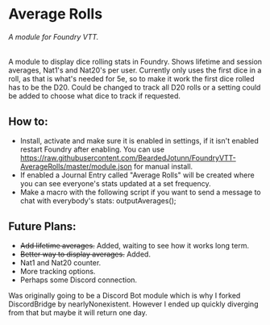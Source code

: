 # Average Rolls
###### A module for Foundry VTT.

A module to display dice rolling stats in Foundry. Shows lifetime and session averages, Nat1's and Nat20's per user. Currently only uses the first dice in a roll, as that is what's needed for 5e, so to make it work the first dice rolled has to be the D20. Could be changed to track all D20 rolls or a setting could be added to choose what dice to track if requested.

## How to:
 - Install, activate and make sure it is enabled in settings, if it isn't enabled restart Foundry after enabling. You can use https://raw.githubusercontent.com/BeardedJotunn/FoundryVTT-AverageRolls/master/module.json for manual install.
 - If enabled a Journal Entry called "Average Rolls" will be created where you can see everyone's stats updated at a set frequency.
 - Make a macro with the following script if you want to send a message to chat with everybody's stats: outputAverages();

## Future Plans:
 - ~~Add lifetime averages.~~ Added, waiting to see how it works long term.
 - ~~Better way to display averages.~~ Added.
 - Nat1 and Nat20 counter.
 - More tracking options.
 - Perhaps some Discord connection. 

Was originally going to be a Discord Bot module which is why I forked DiscordBridge by nearlyNonexistent. However I ended up quickly diverging from that but maybe it will return one day.